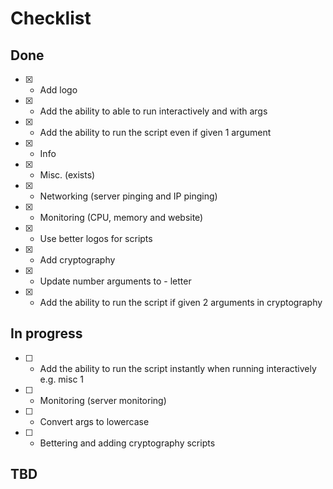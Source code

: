 # Checklist

## Done
- [x] - Add logo
- [x] - Add the ability to able to run interactively and with args
- [x] - Add the ability to run the script even if given 1 argument
- [x] - Info
- [x] - Misc. (exists)
- [x] - Networking (server pinging and IP pinging)
- [x] - Monitoring (CPU, memory and website)
- [x] - Use better logos for scripts
- [x] - Add cryptography
- [x] - Update number arguments to - letter
- [x] - Add the ability to run the script if given 2 arguments in cryptography


## In progress
- [ ] - Add the ability to run the script instantly when running interactively e.g. misc 1
- [ ] - Monitoring (server monitoring)
- [ ] - Convert args to lowercase
- [ ] - Bettering and adding cryptography scripts

## TBD
